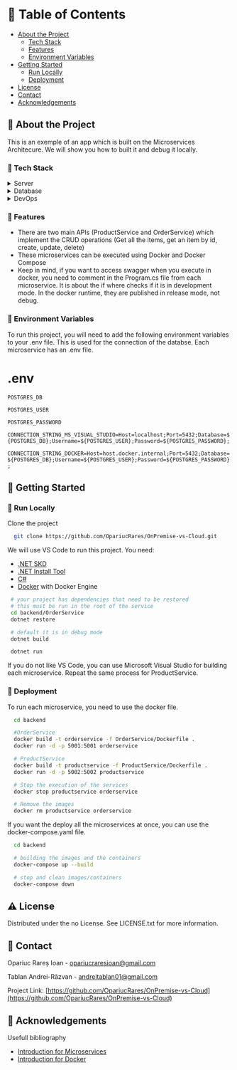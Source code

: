 <!-- Table of Contents -->

# :notebook_with_decorative_cover: Table of Contents

- [About the Project](#star2-about-the-project)
  - [Tech Stack](#space_invader-tech-stack)
  - [Features](#dart-features)
  - [Environment Variables](#key-environment-variables)
- [Getting Started](#toolbox-getting-started)
  - [Run Locally](#running-run-locally)
  - [Deployment](#triangular_flag_on_post-deployment)
- [License](#warning-license)
- [Contact](#handshake-contact)
- [Acknowledgements](#gem-acknowledgements)

<!-- About the Project -->

## :star2: About the Project

This is an exemple of an app which is built on the Microservices Architecure. We will show you how to built it and debug it locally.

<!-- TechStack -->

### :space_invader: Tech Stack

<details>
  <summary>Server</summary>
  <ul>
    <li><a href="https://dotnet.microsoft.com/en-us/download/dotnet/8.0">.NET</a></li>
  </ul>
</details>

<details>
<summary>Database</summary>
  <ul>
    <li><a href="https://www.postgresql.org/">PostgreSQL</a></li>
  </ul>
</details>

<details>
<summary>DevOps</summary>
  <ul>
    <li><a href="https://www.docker.com/">Docker Desktop</a></li>
  </ul>
</details>

<!-- Features -->

### :dart: Features

- There are two main APIs (ProductService and OrderService) which implement the CRUD operations (Get all the items, get an item by id, create, update, delete)
- These microservices can be executed using Docker and Docker Compose
- Keep in mind, if you want to access swagger when you execute in docker, you need to comment in the Program.cs file from each microservice. It is about the if where checks if it is in development mode. In the docker runtime, they are published in release mode, not debug.

<!-- Env Variables -->

### :key: Environment Variables

To run this project, you will need to add the following environment variables to your .env file. This is used for the connection of the databse. Each microservice has an .env file.

# .env

`POSTGRES_DB`

`POSTGRES_USER`

`POSTGRES_PASSWORD`

`CONNECTION_STRING_MS_VISUAL_STUDIO=Host=localhost;Port=5432;Database=${POSTGRES_DB};Username=${POSTGRES_USER};Password=${POSTGRES_PASSWORD};`

`CONNECTION_STRING_DOCKER=Host=host.docker.internal;Port=5432;Database=${POSTGRES_DB};Username=${POSTGRES_USER};Password=${POSTGRES_PASSWORD};`

<!-- Getting Started -->

## :toolbox: Getting Started

<!-- Prerequisites -->

### :running: Run Locally

Clone the project

```bash
  git clone https://github.com/OpariucRares/OnPremise-vs-Cloud.git
```

We will use VS Code to run this project. You need:

- [.NET SKD](https://dotnet.microsoft.com/en-us/download/dotnet/8.0)
- [.NET Install Tool](https://marketplace.visualstudio.com/items?itemName=ms-dotnettools.vscode-dotnet-runtime)
- [C#](https://marketplace.visualstudio.com/items?itemName=ms-dotnettools.csharp)
- [Docker](https://marketplace.visualstudio.com/items?itemName=ms-azuretools.vscode-docker) with Docker Engine

```bash
 # your project has dependencies that need to be restored
 # this must be run in the root of the service
 cd backend/OrderService
 dotnet restore

 # default it is in debug mode
 dotnet build

 dotnet run
```

If you do not like VS Code, you can use Microsoft Visual Studio for building each microservice. Repeat the same process for ProductService.

<!-- Deployment -->

### :triangular_flag_on_post: Deployment

To run each microservice, you need to use the docker file.

```bash
  cd backend

  #OrderService
  docker build -t orderservice -f OrderService/Dockerfile .
  docker run -d -p 5001:5001 orderservice

  # ProductService
  docker build -t productservice -f ProductService/Dockerfile .
  docker run -d -p 5002:5002 productservice

  # Stop the execution of the services
  docker stop productservice orderservice

  # Remove the images
  docker rm productservice orderservice
```

If you want the deploy all the microservices at once, you can use the docker-compose.yaml file.

```bash
  cd backend

  # building the images and the containers
  docker-compose up --build

  # stop and clean images/containers
  docker-compose down
```

<!-- License -->

## :warning: License

Distributed under the no License. See LICENSE.txt for more information.

<!-- Contact -->

## :handshake: Contact

Opariuc Rareș Ioan - opariucraresioan@gmail.com

Tablan Andrei-Răzvan - andreitablan01@gmail.com

Project Link: [https://github.com/OpariucRares/OnPremise-vs-Cloud](https://github.com/OpariucRares/OnPremise-vs-Cloud)

<!-- Acknowledgments -->

## :gem: Acknowledgements

Usefull bibliography

- [Introduction for Microservices](https://www.geeksforgeeks.org/microservices/)
- [Introduction for Docker](https://www.geeksforgeeks.org/introduction-to-docker/)
